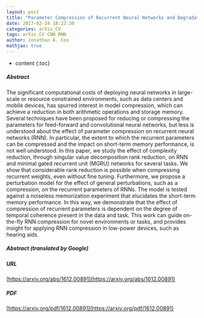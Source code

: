 ```yaml
---
layout: post
title: "Parameter Compression of Recurrent Neural Networks and Degradation of Short-term Memory"
date: 2017-02-24 18:22:30
categories: arXiv_CV
tags: arXiv_CV CNN RNN
author: Jonathan A. Cox
mathjax: true
---
```


* content
{:toc}

##### Abstract
The significant computational costs of deploying neural networks in large-scale or resource constrained environments, such as data centers and mobile devices, has spurred interest in model compression, which can achieve a reduction in both arithmetic operations and storage memory. Several techniques have been proposed for reducing or compressing the parameters for feed-forward and convolutional neural networks, but less is understood about the effect of parameter compression on recurrent neural networks (RNN). In particular, the extent to which the recurrent parameters can be compressed and the impact on short-term memory performance, is not well understood. In this paper, we study the effect of complexity reduction, through singular value decomposition rank reduction, on RNN and minimal gated recurrent unit (MGRU) networks for several tasks. We show that considerable rank reduction is possible when compressing recurrent weights, even without fine tuning. Furthermore, we propose a perturbation model for the effect of general perturbations, such as a compression, on the recurrent parameters of RNNs. The model is tested against a noiseless memorization experiment that elucidates the short-term memory performance. In this way, we demonstrate that the effect of compression of recurrent parameters is dependent on the degree of temporal coherence present in the data and task. This work can guide on-the-fly RNN compression for novel environments or tasks, and provides insight for applying RNN compression in low-power devices, such as hearing aids.

##### Abstract (translated by Google)


##### URL
[https://arxiv.org/abs/1612.00891](https://arxiv.org/abs/1612.00891)

##### PDF
[https://arxiv.org/pdf/1612.00891](https://arxiv.org/pdf/1612.00891)

